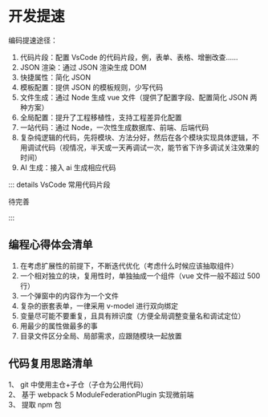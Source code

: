 # 开发提速

编码提速途径：

1. 代码片段：配置 VsCode 的代码片段，例，表单、表格、增删改查……
2. JSON 渲染：通过 JSON 渲染生成 DOM
3. 快捷属性：简化 JSON
4. 模板配置：提供 JSON 的模板规则，少写代码
5. 文件生成：通过 Node 生成 vue 文件（提供了配置字段、配置简化 JSON 两种方案）
6. 全局配置：提升了工程移植性，支持工程差异化配置
7. 一站代码：通过 Node，一次性生成数据库、前端、后端代码
8. 复杂纯逻辑的代码，先将模块、方法分好，然后在各个模块实现具体逻辑，不用调试代码（视情况，半天或一天再调试一次，能节省下许多调试关注效果的时间）
9. AI 生成：接入 ai 生成相应代码

::: details VsCode 常用代码片段

待完善

:::

## 编程心得体会清单

1. 在考虑扩展性的前提下，不断迭代优化（考虑什么时候应该抽取组件）
2. 一个相对独立的块，复用性时，单独抽成一个组件（vue 文件一般不超过 500 行）
3. 一个弹窗中的内容作为一个文件
4. 复杂的嵌套表单，一律采用 v-model 进行双向绑定
5. 变量尽可能不要重复，且具有辨识度（方便全局调整变量名和调试定位）
6. 用最少的属性做最多的事
7. 目录文件区分全局、局部需求，应跟随模块一起放置

## 代码复用思路清单

1、 git 中使用主仓+子仓（子仓为公用代码）  
2、 基于 webpack 5 ModuleFederationPlugin 实现微前端  
3、 提取 npm 包
